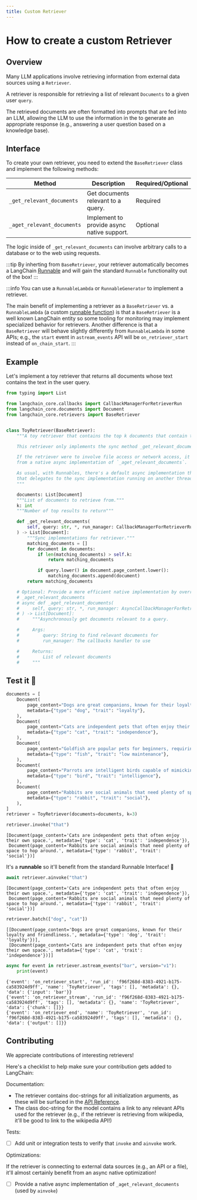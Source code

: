 ```yaml
---
title: Custom Retriever
---
```

# How to create a custom Retriever

## Overview

Many LLM applications involve retrieving information from external data sources using a `Retriever`. 

A retriever is responsible for retrieving a list of relevant `Documents` to a given user `query`.

The retrieved documents are often formatted into prompts that are fed into an LLM, allowing the LLM to use the information in the to generate an appropriate response (e.g., answering a user question based on a knowledge base).

## Interface

To create your own retriever, you need to extend the `BaseRetriever` class and implement the following methods:

| Method                         | Description                                      | Required/Optional |
|--------------------------------|--------------------------------------------------|-------------------|
| `_get_relevant_documents`      | Get documents relevant to a query.               | Required          |
| `_aget_relevant_documents`     | Implement to provide async native support.       | Optional          |


The logic inside of `_get_relevant_documents` can involve arbitrary calls to a database or to the web using requests.

:::tip
By inherting from `BaseRetriever`, your retriever automatically becomes a LangChain [Runnable](/docs/concepts/runnables) and will gain the standard `Runnable` functionality out of the box!
:::


:::info
You can use a `RunnableLambda` or `RunnableGenerator` to implement a retriever.

The main benefit of implementing a retriever as a `BaseRetriever` vs. a `RunnableLambda` (a custom [runnable function](/docs/how_to/functions)) is that a `BaseRetriever` is a well
known LangChain entity so some tooling for monitoring may implement specialized behavior for retrievers. Another difference
is that a `BaseRetriever` will behave slightly differently from `RunnableLambda` in some APIs; e.g., the `start` event
in `astream_events` API will be `on_retriever_start` instead of `on_chain_start`.
:::


## Example

Let's implement a toy retriever that returns all documents whose text contains the text in the user query.


```python
from typing import List

from langchain_core.callbacks import CallbackManagerForRetrieverRun
from langchain_core.documents import Document
from langchain_core.retrievers import BaseRetriever


class ToyRetriever(BaseRetriever):
    """A toy retriever that contains the top k documents that contain the user query.

    This retriever only implements the sync method _get_relevant_documents.

    If the retriever were to involve file access or network access, it could benefit
    from a native async implementation of `_aget_relevant_documents`.

    As usual, with Runnables, there's a default async implementation that's provided
    that delegates to the sync implementation running on another thread.
    """

    documents: List[Document]
    """List of documents to retrieve from."""
    k: int
    """Number of top results to return"""

    def _get_relevant_documents(
        self, query: str, *, run_manager: CallbackManagerForRetrieverRun
    ) -> List[Document]:
        """Sync implementations for retriever."""
        matching_documents = []
        for document in documents:
            if len(matching_documents) > self.k:
                return matching_documents

            if query.lower() in document.page_content.lower():
                matching_documents.append(document)
        return matching_documents

    # Optional: Provide a more efficient native implementation by overriding
    # _aget_relevant_documents
    # async def _aget_relevant_documents(
    #     self, query: str, *, run_manager: AsyncCallbackManagerForRetrieverRun
    # ) -> List[Document]:
    #     """Asynchronously get documents relevant to a query.

    #     Args:
    #         query: String to find relevant documents for
    #         run_manager: The callbacks handler to use

    #     Returns:
    #         List of relevant documents
    #     """
```

## Test it 🧪


```python
documents = [
    Document(
        page_content="Dogs are great companions, known for their loyalty and friendliness.",
        metadata={"type": "dog", "trait": "loyalty"},
    ),
    Document(
        page_content="Cats are independent pets that often enjoy their own space.",
        metadata={"type": "cat", "trait": "independence"},
    ),
    Document(
        page_content="Goldfish are popular pets for beginners, requiring relatively simple care.",
        metadata={"type": "fish", "trait": "low maintenance"},
    ),
    Document(
        page_content="Parrots are intelligent birds capable of mimicking human speech.",
        metadata={"type": "bird", "trait": "intelligence"},
    ),
    Document(
        page_content="Rabbits are social animals that need plenty of space to hop around.",
        metadata={"type": "rabbit", "trait": "social"},
    ),
]
retriever = ToyRetriever(documents=documents, k=3)
```


```python
retriever.invoke("that")
```




    [Document(page_content='Cats are independent pets that often enjoy their own space.', metadata={'type': 'cat', 'trait': 'independence'}),
     Document(page_content='Rabbits are social animals that need plenty of space to hop around.', metadata={'type': 'rabbit', 'trait': 'social'})]



It's a **runnable** so it'll benefit from the standard Runnable Interface! 🤩


```python
await retriever.ainvoke("that")
```




    [Document(page_content='Cats are independent pets that often enjoy their own space.', metadata={'type': 'cat', 'trait': 'independence'}),
     Document(page_content='Rabbits are social animals that need plenty of space to hop around.', metadata={'type': 'rabbit', 'trait': 'social'})]




```python
retriever.batch(["dog", "cat"])
```




    [[Document(page_content='Dogs are great companions, known for their loyalty and friendliness.', metadata={'type': 'dog', 'trait': 'loyalty'})],
     [Document(page_content='Cats are independent pets that often enjoy their own space.', metadata={'type': 'cat', 'trait': 'independence'})]]




```python
async for event in retriever.astream_events("bar", version="v1"):
    print(event)
```

    {'event': 'on_retriever_start', 'run_id': 'f96f268d-8383-4921-b175-ca583924d9ff', 'name': 'ToyRetriever', 'tags': [], 'metadata': {}, 'data': {'input': 'bar'}}
    {'event': 'on_retriever_stream', 'run_id': 'f96f268d-8383-4921-b175-ca583924d9ff', 'tags': [], 'metadata': {}, 'name': 'ToyRetriever', 'data': {'chunk': []}}
    {'event': 'on_retriever_end', 'name': 'ToyRetriever', 'run_id': 'f96f268d-8383-4921-b175-ca583924d9ff', 'tags': [], 'metadata': {}, 'data': {'output': []}}
    

## Contributing

We appreciate contributions of interesting retrievers!

Here's a checklist to help make sure your contribution gets added to LangChain:

Documentation:

* The retriever contains doc-strings for all initialization arguments, as these will be surfaced in the [API Reference](https://python.langchain.com/api_reference/langchain/index.html).
* The class doc-string for the model contains a link to any relevant APIs used for the retriever (e.g., if the retriever is retrieving from wikipedia, it'll be good to link to the wikipedia API!)

Tests:

* [ ] Add unit or integration tests to verify that `invoke` and `ainvoke` work.

Optimizations:

If the retriever is connecting to external data sources (e.g., an API or a file), it'll almost certainly benefit from an async native optimization!
 
* [ ] Provide a native async implementation of `_aget_relevant_documents` (used by `ainvoke`)

